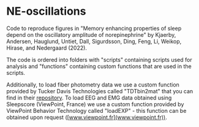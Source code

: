 # NE-oscillations
Code to reproduce figures in "Memory enhancing properties of sleep depend on the oscillatory amplitude of norepinephrine" by Kjaerby, Andersen, Hauglund, Untiet, Dall, Sigurdsson, Ding, Feng, Li, Weikop, Hirase, and Nedergaard (2022).

The code is ordered into folders with "scripts" containing scripts used for analysis and "functions" containing custom functions that are used in the scripts.

Additionally, to load fiber photometry data we use a custom function provided by Tucker Davis Technologies called "TDTbin2mat" that you can find in their [repository](https://github.com/tdtneuro/TDTMatlabSDK). To load EEG and EMG data obtained using Sleepscore (ViewPoint, France) we use a custom function provided by ViewPoint Behavior Technology called "loadEXP" - this function can be obtained upon request ([www.viewpoint.fr](www.viewpoint.fr)).
